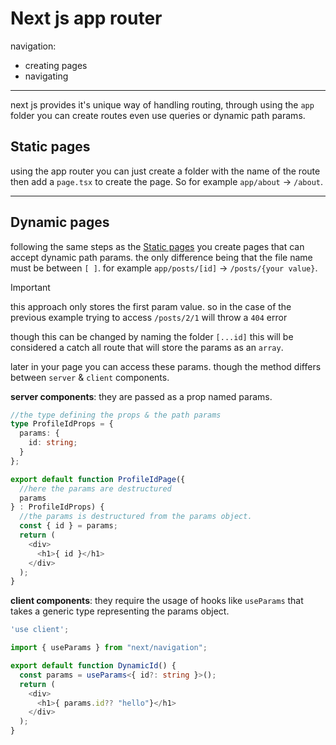 # Next js app router

navigation:

- creating pages
- navigating

---

next js provides it's unique way of handling routing, through using the `app` folder you can create routes even use queries or dynamic path params.

## Static pages

using the app router you can just create a folder with the name of the route then add a `page.tsx` to create the page.
So for example `app/about` -> `/about`.

---

## Dynamic pages

following the same steps as the [Static pages](#static-pages) you create pages that can accept dynamic path params.
the only difference being that the file name must be between `[ ]`.
for example `app/posts/[id]` -> `/posts/{your value}`.

> [!IMPORTANT]
> this approach only stores the first param value. so in the case of the previous example trying to access `/posts/2/1` will throw a `404` error

though this can be changed by naming the folder `[...id]` this will be considered a catch all route that will store the params as an `array`.

later in your page you can access these params. though the method differs between `server` & `client` components.

**server components**:
they are passed as a prop named params.

```typescript
//the type defining the props & the path params
type ProfileIdProps = {
  params: {
    id: string;
  }
};

export default function ProfileIdPage({
  //here the params are destructured
  params
} : ProfileIdProps) {
  //the params is destructured from the params object.
  const { id } = params;
  return (
    <div>
      <h1>{ id }</h1>
    </div>
  );
}
```

**client components**:
they require the usage of hooks like `useParams` that takes a generic type representing the params object.

```typescript
'use client';

import { useParams } from "next/navigation";

export default function DynamicId() {
  const params = useParams<{ id?: string }>();
  return (
    <div>
      <h1>{ params.id?? "hello"}</h1>
    </div>
  );
}
```
